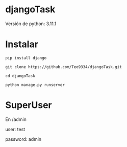 # djangoTask
Versión de python: 3.11.1

# Instalar
~~~
pip install django

git clone https://github.com/Teo9334/djangoTask.git

cd djangoTask

python manage.py runserver
~~~

# SuperUser
En /admin

user: test

password: admin

